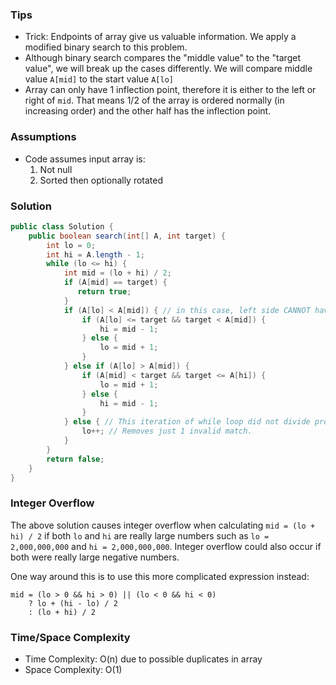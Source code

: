 ### Tips

- Trick: Endpoints of array give us valuable information. We apply a modified binary search to this problem.
- Although binary search compares the "middle value" to the "target value", we will break up the cases differently. We will compare middle value `A[mid]` to the start value `A[lo]`
- Array can only have 1 inflection point, therefore it is either to the left or right of `mid`. That means 1/2 of the array is ordered normally (in increasing order) and the other half has the inflection point.

### Assumptions

- Code assumes input array is:
    1. Not null
    1. Sorted then optionally rotated

### Solution

```java
public class Solution {
    public boolean search(int[] A, int target) {
        int lo = 0;
        int hi = A.length - 1;
        while (lo <= hi) {
            int mid = (lo + hi) / 2;
            if (A[mid] == target) {
               return true;
            }
            if (A[lo] < A[mid]) { // in this case, left side CANNOT have inflection point, and is increasing.
                if (A[lo] <= target && target < A[mid]) {
                    hi = mid - 1;
                } else {
                    lo = mid + 1;
                }
            } else if (A[lo] > A[mid]) {
                if (A[mid] < target && target <= A[hi]) {
                    lo = mid + 1;
                } else {
                    hi = mid - 1;
                }
            } else { // This iteration of while loop did not divide problem in half.
                lo++; // Removes just 1 invalid match.
            }
        }
        return false;
    }
}
```

### Integer Overflow

The above solution causes integer overflow when calculating `mid = (lo + hi) / 2` if both `lo` and `hi` are really large numbers such as `lo = 2,000,000,000` and `hi = 2,000,000,000`. Integer overflow could also occur if both were really large negative numbers.

One way around this is to use this more complicated expression instead:
```
mid = (lo > 0 && hi > 0) || (lo < 0 && hi < 0)
    ? lo + (hi - lo) / 2
    : (lo + hi) / 2
```

### Time/Space Complexity

-  Time Complexity: O(n) due to possible duplicates in array
- Space Complexity: O(1)
